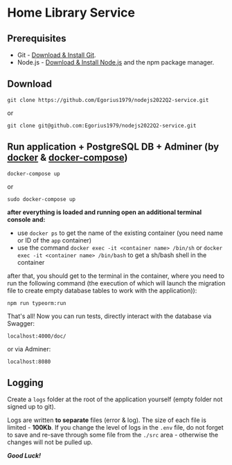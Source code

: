 # Home Library Service

## Prerequisites

- Git - [Download & Install Git](https://git-scm.com/downloads).
- Node.js - [Download & Install Node.js](https://nodejs.org/en/download/) and the npm package manager.

## Download

```
git clone https://github.com/Egorius1979/nodejs2022Q2-service.git
```

or

```
git clone git@github.com:Egorius1979/nodejs2022Q2-service.git
```

## Run application + PostgreSQL DB + Adminer (by [docker](https://docs.docker.com/engine/install/) & [docker-compose](https://docs.docker.com/compose/install/compose-plugin/))

```
docker-compose up
```

or

```
sudo docker-compose up
```

**after everything is loaded and running open an additional terminal console and:**

- use `docker ps` to get the name of the existing container (you need name or ID of the `app` container)
- use the command `docker exec -it <container name> /bin/sh` or `docker exec -it <container name> /bin/bash` to get a sh/bash shell in the container

after that, you should get to the terminal in the container, where you need to run the following command (the execution of which will launch the migration file to create empty database tables to work with the application)):

```
npm run typeorm:run

```

That's all!
Now you can run tests, directly interact with the database via Swagger:

```
localhost:4000/doc/
```

or via Adminer:

```
localhost:8080
```

## Logging

Create a `logs` folder at the root of the application yourself (empty folder not signed up to git).

Logs are written **to separate** files (error & log). The size of each file is limited - **100Kb**.
If you change the level of logs in the `.env` file, do not forget to save and re-save through some file from the `./src` area - otherwise the changes will not be pulled up.

**_Good Luck!_**

